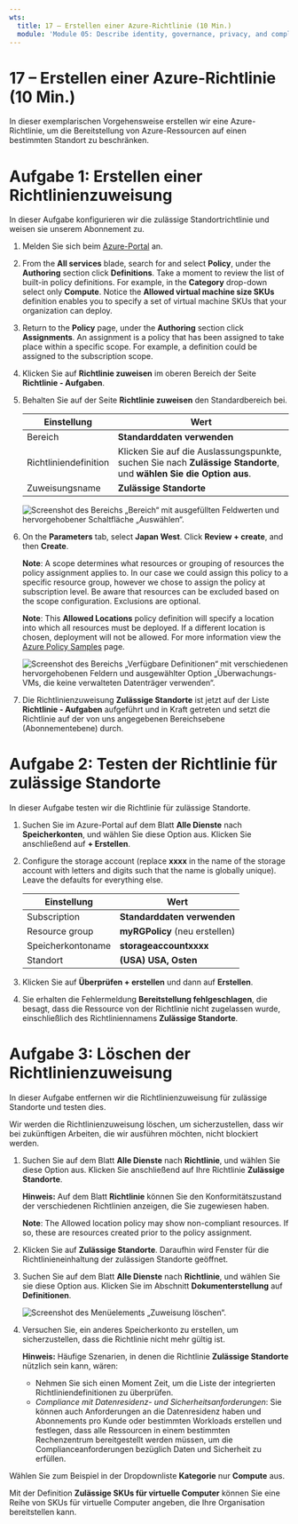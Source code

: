 ```yaml
---
wts:
  title: 17 – Erstellen einer Azure-Richtlinie (10 Min.)
  module: 'Module 05: Describe identity, governance, privacy, and compliance features'
---
```

# <a name="17---create-an-azure-policy-10-min"></a>17 – Erstellen einer Azure-Richtlinie (10 Min.)

In dieser exemplarischen Vorgehensweise erstellen wir eine Azure-Richtlinie, um die Bereitstellung von Azure-Ressourcen auf einen bestimmten Standort zu beschränken.

# <a name="task-1-create-a-policy-assignment"></a>Aufgabe 1: Erstellen einer Richtlinienzuweisung 

In dieser Aufgabe konfigurieren wir die zulässige Standortrichtlinie und weisen sie unserem Abonnement zu. 

1. Melden Sie sich beim [Azure-Portal](https://portal.azure.com) an.

2. From the <bpt id="p1">**</bpt>All services<ept id="p1">**</ept> blade, search for and select <bpt id="p2">**</bpt>Policy<ept id="p2">**</ept>, under the <bpt id="p3">**</bpt>Authoring<ept id="p3">**</ept> section click <bpt id="p4">**</bpt>Definitions<ept id="p4">**</ept>.  Take a moment to review the list of built-in policy definitions. For example, in the <bpt id="p1">**</bpt>Category<ept id="p1">**</ept> drop-down select only <bpt id="p2">**</bpt>Compute<ept id="p2">**</ept>. Notice the <bpt id="p1">**</bpt>Allowed virtual machine size SKUs<ept id="p1">**</ept> definition enables you to specify a set of virtual machine SKUs that your organization can deploy.

3. Return to the <bpt id="p1">**</bpt>Policy<ept id="p1">**</ept> page, under the <bpt id="p2">**</bpt>Authoring<ept id="p2">**</ept> section click <bpt id="p3">**</bpt>Assignments<ept id="p3">**</ept>. An assignment is a policy that has been assigned to take place within a specific scope. For example, a definition could be assigned to the subscription scope. 

4. Klicken Sie auf **Richtlinie zuweisen** im oberen Bereich der Seite **Richtlinie - Aufgaben**.

5. Behalten Sie auf der Seite **Richtlinie zuweisen** den Standardbereich bei.

      | Einstellung | Wert | 
    | --- | --- |
    | Bereich| **Standarddaten verwenden**|
    | Richtliniendefinition | Klicken Sie auf die Auslassungspunkte, suchen Sie nach **Zulässige Standorte**, und **wählen Sie die Option aus**. |
    | Zuweisungsname | **Zulässige Standorte** |
    
    ![Screenshot des Bereichs „Bereich“ mit ausgefüllten Feldwerten und hervorgehobener Schaltfläche „Auswählen“. ](../images/1402.png)
6. On the <bpt id="p1">**</bpt>Parameters<ept id="p1">**</ept> tab, select <bpt id="p2">**</bpt>Japan West<ept id="p2">**</ept>. Click <bpt id="p1">**</bpt>Review + create<ept id="p1">**</ept>, and then <bpt id="p2">**</bpt>Create<ept id="p2">**</ept>.

    <bpt id="p1">**</bpt>Note<ept id="p1">**</ept>: A scope determines what resources or grouping of resources the policy assignment applies to. In our case we could assign this policy to a specific resource group, however we chose to assign the policy at subscription level. Be aware that resources can be excluded based on the scope configuration. Exclusions are optional.

    <bpt id="p1">**</bpt>Note<ept id="p1">**</ept>: This <bpt id="p2">**</bpt>Allowed Locations<ept id="p2">**</ept> policy definition will specify a location into which all resources must be deployed. If a different location is chosen, deployment will not be allowed. For more information view the <bpt id="p1">[</bpt>Azure Policy Samples<ept id="p1">](https://docs.microsoft.com/en-us/azure/governance/policy/samples/index)</ept> page.

   ![Screenshot des Bereichs „Verfügbare Definitionen“ mit verschiedenen hervorgehobenen Feldern und ausgewählter Option „Überwachungs-VMs, die keine verwalteten Datenträger verwenden“.](../images/1403.png)

9. Die Richtlinienzuweisung **Zulässige Standorte** ist jetzt auf der Liste **Richtlinie - Aufgaben** aufgeführt und in Kraft getreten und setzt die Richtlinie auf der von uns angegebenen Bereichsebene (Abonnementebene) durch.

# <a name="task-2-test-allowed-location-policy"></a>Aufgabe 2: Testen der Richtlinie für zulässige Standorte

In dieser Aufgabe testen wir die Richtlinie für zulässige Standorte. 

1. Suchen Sie im Azure-Portal auf dem Blatt **Alle Dienste** nach **Speicherkonten**, und wählen Sie diese Option aus. Klicken Sie anschließend auf **+ Erstellen**.

2. Configure the storage account (replace <bpt id="p1">**</bpt>xxxx<ept id="p1">**</ept> in the name of the storage account with letters and digits such that the name is globally unique). Leave the defaults for everything else. 

    | Einstellung | Wert | 
    | --- | --- |
    | Subscription | **Standarddaten verwenden** |
    | Resource group | **myRGPolicy** (neu erstellen) |
    | Speicherkontoname | **storageaccountxxxx** |
    | Standort | **(USA) USA, Osten** |

3. Klicken Sie auf **Überprüfen + erstellen** und dann auf **Erstellen**. 

4. Sie erhalten die Fehlermeldung **Bereitstellung fehlgeschlagen**, die besagt, dass die Ressource von der Richtlinie nicht zugelassen wurde, einschließlich des Richtliniennamens **Zulässige Standorte**.

# <a name="task-3-delete-the-policy-assignment"></a>Aufgabe 3: Löschen der Richtlinienzuweisung

In dieser Aufgabe entfernen wir die Richtlinienzuweisung für zulässige Standorte und testen dies. 

Wir werden die Richtlinienzuweisung löschen, um sicherzustellen, dass wir bei zukünftigen Arbeiten, die wir ausführen möchten, nicht blockiert werden.

1. Suchen Sie auf dem Blatt **Alle Dienste** nach **Richtlinie**, und wählen Sie diese Option aus. Klicken Sie anschließend auf Ihre Richtlinie **Zulässige Standorte**.

    **Hinweis:** Auf dem Blatt **Richtlinie** können Sie den Konformitätszustand der verschiedenen Richtlinien anzeigen, die Sie zugewiesen haben.

    <bpt id="p1">**</bpt>Note<ept id="p1">**</ept>: The Allowed location policy may show non-compliant resources. If so, these are resources created prior to the policy assignment.
 
2. Klicken Sie auf **Zulässige Standorte**. Daraufhin wird Fenster für die Richtlinieneinhaltung der zulässigen Standorte geöffnet.

3. Suchen Sie auf dem Blatt **Alle Dienste** nach **Richtlinie**, und wählen Sie sie diese Option aus. Klicken Sie im Abschnitt **Dokumenterstellung** auf **Definitionen**.

   ![Screenshot des Menüelements „Zuweisung löschen“.](../images/1407.png)

4. Versuchen Sie, ein anderes Speicherkonto zu erstellen, um sicherzustellen, dass die Richtlinie nicht mehr gültig ist.

    **Hinweis:** Häufige Szenarien, in denen die Richtlinie **Zulässige Standorte** nützlich sein kann, wären: 
    - Nehmen Sie sich einen Moment Zeit, um die Liste der integrierten Richtliniendefinitionen zu überprüfen. 
    - *Compliance mit Datenresidenz- und Sicherheitsanforderungen*: Sie können auch Anforderungen an die Datenresidenz haben und Abonnements pro Kunde oder bestimmten Workloads erstellen und festlegen, dass alle Ressourcen in einem bestimmten Rechenzentrum bereitgestellt werden müssen, um die Complianceanforderungen bezüglich Daten und Sicherheit zu erfüllen.

Wählen Sie zum Beispiel in der Dropdownliste **Kategorie** nur **Compute** aus.

Mit der Definition **Zulässige SKUs für virtuelle Computer** können Sie eine Reihe von SKUs für virtuelle Computer angeben, die Ihre Organisation bereitstellen kann.
